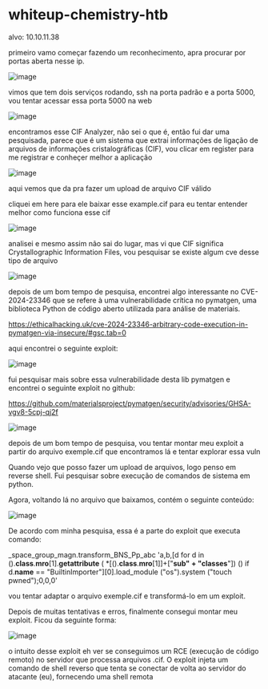 # whiteup-chemistry-htb


alvo: 10.10.11.38

primeiro vamo começar fazendo um reconhecimento, apra procurar por portas aberta nesse ip.

![image](https://github.com/user-attachments/assets/5387a6bb-ed77-4f63-847a-272016f3d149)

vimos que tem dois serviços rodando, ssh na porta padrão e a porta 5000, vou tentar acessar essa porta 5000 na web

![image](https://github.com/user-attachments/assets/1cb50d91-f52a-4a77-9ac0-64c86b513c07)

encontramos esse CIF Analyzer, não sei o que é, então fui dar uma pesquisada, parece que é um sistema que extrai informações de ligação de arquivos de informações cristalográficas (CIF), vou clicar em register para me registrar e conheçer melhor a aplicação

![image](https://github.com/user-attachments/assets/6a239045-965c-4a11-968c-a715cf738196)

aqui vemos que da pra fazer um upload de arquivo CIF válido

cliquei em here para ele baixar esse example.cif para eu tentar entender melhor como funciona esse cif

![image](https://github.com/user-attachments/assets/efc43522-18c4-4d94-aee7-d6f6f072ece1)

analisei e mesmo assim não sai do lugar, mas vi que CIF significa Crystallographic Information Files, vou pesquisar se existe algum cve desse tipo de arquivo


![image](https://github.com/user-attachments/assets/e679f90e-0e15-4e51-9489-8289367f2264)


depois de um bom tempo de pesquisa, encontrei algo interessante no CVE-2024-23346 que se refere à uma vulnerabilidade crítica no pymatgen, uma biblioteca Python de código aberto utilizada para análise de materiais. 

https://ethicalhacking.uk/cve-2024-23346-arbitrary-code-execution-in-pymatgen-via-insecure/#gsc.tab=0

aqui encontrei o seguinte exploit:

![image](https://github.com/user-attachments/assets/87b92bb3-3eed-4849-bc76-7bae66852a49)

fui pesquisar mais sobre essa vulnerabilidade desta lib pymatgen e encontrei o seguinte exploit no github:

https://github.com/materialsproject/pymatgen/security/advisories/GHSA-vgv8-5cpj-qj2f

![image](https://github.com/user-attachments/assets/7c57f734-fabb-4950-babb-a732539724cc)

depois de um bom tempo de pesquisa, vou tentar montar meu exploit a partir do arquivo exemple.cif que encontramos lá e tentar explorar essa vuln

Quando vejo que posso fazer um upload de arquivos, logo penso em reverse shell. Fui pesquisar sobre execução de comandos de sistema em python.

Agora, voltando lá no arquivo que baixamos, contém o seguinte conteúdo:

![image](https://github.com/user-attachments/assets/4c1f7acd-890e-4ab8-85c7-722c32e5adb0)

De acordo com minha pesquisa, essa é a parte do exploit que executa comando:

_space_group_magn.transform_BNS_Pp_abc  'a,b,[d for d in ().__class__.__mro__[1].__getattribute__ ( *[().__class__.__mro__[1]]+["__sub" + "classes__"]) () if d.__name__ == "BuiltinImporter"][0].load_module ("os").system ("touch pwned");0,0,0'

vou tentar adaptar o arquivo exemple.cif e transformá-lo em um exploit.

Depois de muitas tentativas e erros, finalmente consegui montar meu exploit. Ficou da seguinte forma:

![image](https://github.com/user-attachments/assets/2ecac304-ac7f-42bf-bfde-a2e8e7a9e7ed)

o intuito desse exploit eh ver se conseguimos um RCE (execução de código remoto) no servidor que processa arquivos .cif. O exploit injeta um comando de shell reverso que tenta se conectar de volta ao servidor do atacante (eu), fornecendo uma shell remota









